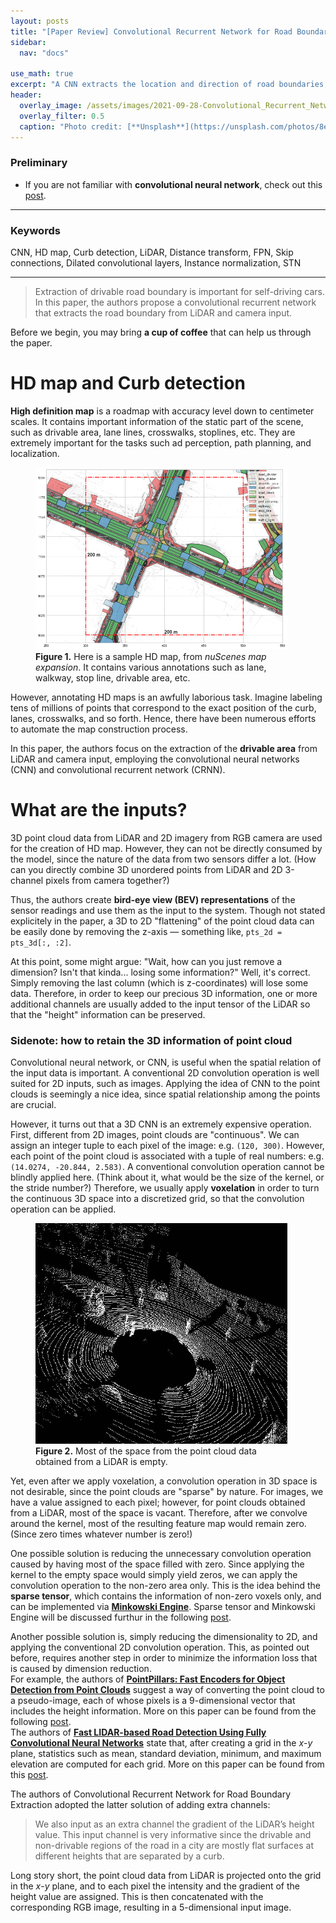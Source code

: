 ```yaml
---
layout: posts
title: "[Paper Review] Convolutional Recurrent Network for Road Boundary Extraction"
sidebar:
  nav: "docs"

use_math: true
excerpt: "A CNN extracts the location and direction of road boundaries, and a CRNN outputs a polyline representation"
header:
  overlay_image: /assets/images/2021-09-28-Convolutional_Recurrent_Network_for_Road_Boundary_Extraction/header.PNG
  overlay_filter: 0.5
  caption: "Photo credit: [**Unsplash**](https://unsplash.com/photos/8e2gal_GIE8)"
---
```


### Preliminary
- If you are not familiar with **convolutional neural network**, check out this [post](https://www.youtube.com).

---

### Keywords
CNN, HD map, Curb detection, LiDAR, Distance transform, FPN, Skip connections, Dilated convolutional layers, Instance normalization, STN

---
> Extraction of drivable road boundary is important for self-driving cars. In this paper, the authors propose a convolutional recurrent network that extracts the road boundary from LiDAR and camera input.

Before we begin, you may bring **a cup of coffee** that can help us through the paper.

# HD map and Curb detection

**High definition map** is a roadmap with accuracy level down to centimeter scales. It contains important information of the static part of the scene, such as drivable area, lane lines, crosswalks, stoplines, etc. They are extremely important for the tasks such ad perception, path planning, and localization.

<figure style="width: 80%" class="align-center">
  <img src="/assets\images\2021-09-28-Convolutional_Recurrent_Network_for_Road_Boundary_Extraction\fig1.png" alt="">
  <figcaption><b>Figure 1.</b> Here is a sample HD map, from <i>nuScenes map expansion</i>. It contains various annotations such as lane, walkway, stop line, drivable area, etc.</figcaption>
</figure> 

However, annotating HD maps is an awfully laborious task. Imagine labeling tens of millions of points that correspond to the exact position of the curb, lanes, crosswalks, and so forth. Hence, there have been numerous efforts to automate the map construction process.

In this paper, the authors focus on the extraction of the **drivable area** from LiDAR and camera input, employing the convolutional neural networks (CNN) and convolutional recurrent network (CRNN).

# What are the inputs?
3D point cloud data from LiDAR and 2D imagery from RGB camera are used for the creation of HD map. However, they can not be directly consumed by the model, since the nature of the data from two sensors differ a lot. (How can you directly combine 3D unordered points from LiDAR and 2D 3-channel pixels from camera together?)

Thus, the authors create **bird-eye view (BEV) representations** of the sensor readings and use them as the input to the system. Though not stated explicitely in the paper, a 3D to 2D "flattening" of the point cloud data can be easily done by removing the z-axis — something like, `pts_2d = pts_3d[:, :2]`.

At this point, some might argue: "Wait, how can you just remove a dimension? Isn't that kinda... losing some information?" Well, it's correct. Simply removing the last column (which is z-coordinates) will lose some data. Therefore, in order to keep our precious 3D information, one or more additional channels are usually added to the input tensor of the LiDAR so that the "height" information can be preserved.

### Sidenote: how to retain the 3D information of point cloud
Convolutional neural network, or CNN, is useful when the spatial relation of the input data is important. A conventional 2D convolution operation is well suited for 2D inputs, such as images. Applying the idea of CNN to the point clouds is seemingly a nice idea, since spatial relationship among the points are crucial.

However, it turns out that a 3D CNN is an extremely expensive operation. First, different from 2D images, point clouds are "continuous". We can assign an integer tuple to each pixel of the image: e.g. `(120, 300)`. However, each point of the point cloud is associated with a tuple of real numbers: e.g. `(14.0274, -20.844, 2.583)`. A conventional convolution operation cannot be blindly applied here. (Think about it, what would be the size of the kernel, or the stride number?) Therefore, we usually apply **voxelation** in order to turn the continuous 3D space into a discretized grid, so that the convolution operation can be applied.

<figure style="width: 80%" class="align-center">
  <img src="/assets\images\2021-09-28-Convolutional_Recurrent_Network_for_Road_Boundary_Extraction\fig2.png" alt="">
  <figcaption><b>Figure 2.</b> Most of the space from the point cloud data obtained from a LiDAR is empty.</figcaption>
</figure> 

Yet, even after we apply voxelation, a convolution operation in 3D space is not desirable, since the point clouds are "sparse" by nature. For images, we have a value assigned to each pixel; however, for point clouds obtained from a LiDAR, most of the space is vacant. Therefore, after we convolve around the kernel, most of the resulting feature map would remain zero. (Since zero times whatever number is zero!)

One possible solution is reducing the unnecessary convolution operation caused by having most of the space filled with zero. Since applying the kernel to the empty space would simply yield zeros, we can apply the convolution operation to the non-zero area only. This is the idea behind the **sparse tensor**, which contains the information of non-zero voxels only, and can be implemented via [**Minkowski Engine**](https://github.com/NVIDIA/MinkowskiEngine). Sparse tensor and Minkowski Engine will be discussed furthur in the following [post](https://youngwoong-cho.github.io).

Another possible solution is, simply reducing the dimensionality to 2D, and applying the conventional 2D convolution operation. This, as pointed out before, requires another step in order to minimize the information loss that is caused by dimension reduction.  
For example, the authors of [**PointPillars: Fast Encoders for Object Detection from Point Clouds**](https://arxiv.org/pdf/1812.05784.pdf) suggest a way of converting the point cloud to a pseudo-image, each of whose pixels is a 9-dimensional vector that includes the height information. More on this paper can be found from the following [post](https://youngwoong-cho.github.io).  
The authors of [**Fast LIDAR-based Road Detection Using Fully Convolutional Neural Networks**](https://arxiv.org/pdf/1703.03613.pdf) state that, after creating a grid in the $x$-$y$ plane, statistics such as mean, standard deviation, minimum, and maximum elevation are computed for each grid. More on this paper can be found from this [post](https://youngwoong-cho.github.io).

The authors of Convolutional Recurrent Network for Road Boundary Extraction adopted the latter solution of adding extra channels:

> We also input as an extra channel the gradient of the LiDAR’s height value. This input channel is very informative since the drivable and non-drivable regions of the road in a city are mostly flat surfaces at different heights that are separated by a curb.

Long story short, the point cloud data from LiDAR is projected onto the grid in the $x$-$y$ plane, and to each pixel the intensity and the gradient of the height value are assigned. This is then concatenated with the corresponding RGB image, resulting in a 5-dimensional input image.
